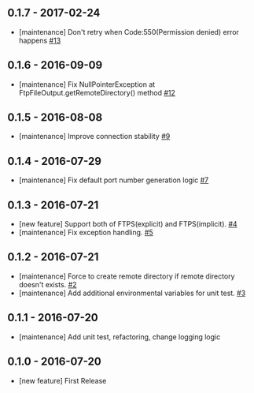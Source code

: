 ## 0.1.7 - 2017-02-24

* [maintenance] Don't retry when Code:550(Permission denied) error happens [#13](https://github.com/embulk/embulk-output-ftp/pull/13)

## 0.1.6 - 2016-09-09

* [maintenance] Fix NullPointerException at FtpFileOutput.getRemoteDirectory() method [#12](https://github.com/embulk/embulk-output-ftp/pull/12)


## 0.1.5 - 2016-08-08

* [maintenance] Improve connection stability [#9](https://github.com/embulk/embulk-output-ftp/pull/9)

## 0.1.4 - 2016-07-29

* [maintenance] Fix default port number generation logic [#7](https://github.com/embulk/embulk-output-ftp/pull/7)

## 0.1.3 - 2016-07-21

* [new feature] Support both of FTPS(explicit) and FTPS(implicit). [#4](https://github.com/sakama/embulk-output-ftp/pull/4)
* [maintenance] Fix exception handling. [#5](https://github.com/sakama/embulk-output-ftp/pull/5)

## 0.1.2 - 2016-07-21

* [maintenance] Force to create remote directory if remote directory doesn't exists. [#2](https://github.com/sakama/embulk-output-ftp/pull/2)
* [maintenance] Add additional environmental variables for unit test. [#3](https://github.com/sakama/embulk-output-ftp/pull/3)

## 0.1.1 - 2016-07-20

* [maintenance] Add unit test, refactoring, change logging logic

## 0.1.0 - 2016-07-20

* [new feature] First Release
